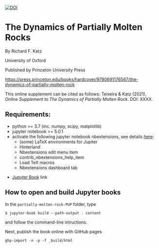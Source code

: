 [![DOI](https://zenodo.org/badge/233942449.svg)](https://zenodo.org/badge/latestdoi/233942449)

# The Dynamics of Partially Molten Rocks

By Richard F. Katz

University of Oxford

Published by Princeton University Press

https://press.princeton.edu/books/hardcover/9780691176567/the-dynamics-of-partially-molten-rock

This online supplement can be cited as follows: Teixeira & Katz (2021), _Online Supplement to The Dynamics of Partially Molten Rock_.  DOI: XXXX.

## Requirements:

* python >= 3.7 (inc. numpy, scipy, matplotlib)
* jupyter notebook >= 5.0.1
* activate the following jupyter notebook nbextensions, see details [here](http://tljh.jupyter.org/en/latest/howto/admin/enable-extensions.html):
  * (some) LaTeX environments for Jupiter
  * Hinterland
  * Nbextensions edit menu item
  * contrib_nbextensions_help_item
  * Load TeX macros
  * Nbextensions dashboard tab

- [Jupyter Book](https://jupyterbook.org/intro.html) link

## How to open and build Jupyter books

In the `partially-molten-rock-PUP` folder, type

```
$ jupyter-book build --path-output . content
```
and follow the command-line intructions.

Next, publish the book online with GitHub pages

```
ghp-import -n -p -f _build/html
```
